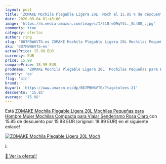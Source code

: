 ```yaml
---
layout: post
title: 'ZOMAKE Mochila Plegable Ligera 20L  Moch al 15.85 % de descuento'
date: 2020-09-04 01:43:00
image: 'https://m.media-amazon.com/images/I/510rwO9qY4L._SL400_.jpg'
comments: true
category: ofertas
author: ring
slug: 'B07PBW6VTG-es ZOMAKE Mochila Plegable Ligera 20L Mochilas Pequeñas para...'
sku: 'B07PBW6VTG-es'
actualPrice: 15.98 EUR
currency: EUR
price: 15.98
comparePrice: 18.99 EUR
prodname: 'ZOMAKE Mochila Plegable Ligera 20L  Mochilas Pequeñas para Hombre Mujer  Mochilas Compacta para Viajar Senderismo Rosa Claro '
country: 'es'
flag: '🇪🇸'
brand: ''
buyurl: 'https://www.amazon.es/dp/B07PBW6VTG/?tag=tolees-21'
descuento: '15.85'
average: '15.98'
---
```


Está [ZOMAKE Mochila Plegable Ligera 20L  Mochilas Pequeñas para Hombre Mujer  Mochilas Compacta para Viajar Senderismo Rosa Claro ](https://www.amazon.es/dp/B07PBW6VTG/?tag=tolees-21) con 15.85 de descuento por 15.98 EUR (original: 18.99 EUR) en el siguiente enlace!

[![ZOMAKE Mochila Plegable Ligera 20L  Moch](https://m.media-amazon.com/images/I/510rwO9qY4L._SL400_.jpg)](https://www.amazon.es/dp/B07PBW6VTG/?tag=tolees-21)

ℹ️:


[🛒 Ver la oferta!!](https://www.amazon.es/dp/B07PBW6VTG/?tag=tolees-21)
